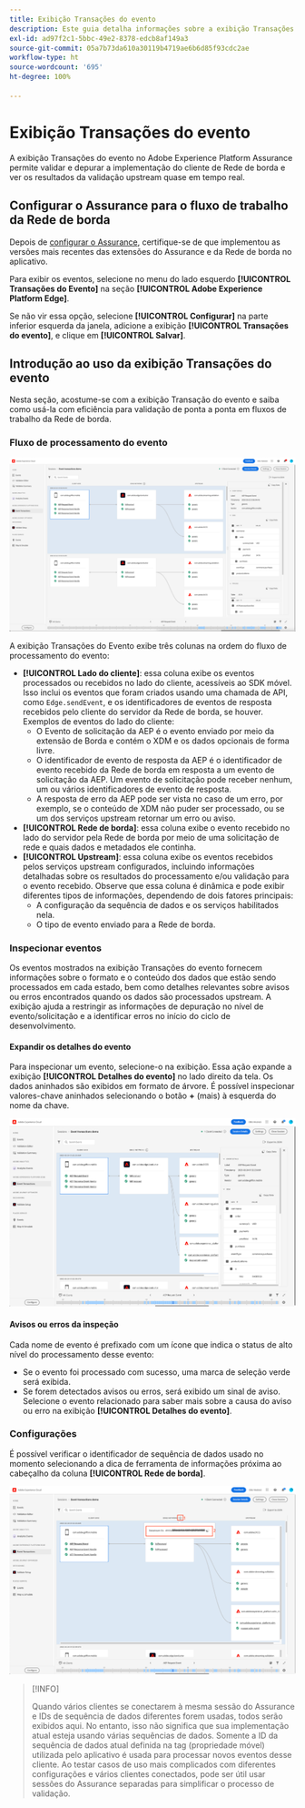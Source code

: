 ```yaml
---
title: Exibição Transações do evento
description: Este guia detalha informações sobre a exibição Transações do evento no Adobe Experience Platform Assurance.
exl-id: ad97f2c1-5bbc-49e2-8378-edcb8af149a3
source-git-commit: 05a7b73da610a30119b4719ae6b6d85f93cdc2ae
workflow-type: ht
source-wordcount: '695'
ht-degree: 100%

---
```


# Exibição Transações do evento

A exibição Transações do evento no Adobe Experience Platform Assurance permite validar e depurar a implementação do cliente de Rede de borda e ver os resultados da validação upstream quase em tempo real.

## Configurar o Assurance para o fluxo de trabalho da Rede de borda

Depois de [configurar o Assurance](../tutorials/implement-assurance.md), certifique-se de que implementou as versões mais recentes das extensões do Assurance e da Rede de borda no aplicativo.

Para exibir os eventos, selecione no menu do lado esquerdo **[!UICONTROL Transações do Evento]** na seção **[!UICONTROL Adobe Experience Platform Edge]**.

Se não vir essa opção, selecione **[!UICONTROL Configurar]** na parte inferior esquerda da janela, adicione a exibição **[!UICONTROL Transações do evento]**, e clique em **[!UICONTROL Salvar]**.

## Introdução ao uso da exibição Transações do evento

Nesta seção, acostume-se com a exibição Transação do evento e saiba como usá-la com eficiência para validação de ponta a ponta em fluxos de trabalho da Rede de borda.

### Fluxo de processamento do evento

![Exibição Transações do evento](./images/event-transactions/event-transactions-view.png)

A exibição Transações do Evento exibe três colunas na ordem do fluxo de processamento do evento:

- **[!UICONTROL Lado do cliente]**: essa coluna exibe os eventos processados ou recebidos no lado do cliente, acessíveis ao SDK móvel. Isso inclui os eventos que foram criados usando uma chamada de API, como `Edge.sendEvent`, e os identificadores de eventos de resposta recebidos pelo cliente do servidor da Rede de borda, se houver. Exemplos de eventos do lado do cliente:
   - O Evento de solicitação da AEP é o evento enviado por meio da extensão de Borda e contém o XDM e os dados opcionais de forma livre.
   - O identificador de evento de resposta da AEP é o identificador de evento recebido da Rede de borda em resposta a um evento de solicitação da AEP. Um evento de solicitação pode receber nenhum, um ou vários identificadores de evento de resposta.
   - A resposta de erro da AEP pode ser vista no caso de um erro, por exemplo, se o conteúdo de XDM não puder ser processado, ou se um dos serviços upstream retornar um erro ou aviso.
- **[!UICONTROL Rede de borda]**: essa coluna exibe o evento recebido no lado do servidor pela Rede de borda por meio de uma solicitação de rede e quais dados e metadados ele continha.
- **[!UICONTROL Upstream]**: essa coluna exibe os eventos recebidos pelos serviços upstream configurados, incluindo informações detalhadas sobre os resultados do processamento e/ou validação para o evento recebido.
Observe que essa coluna é dinâmica e pode exibir diferentes tipos de informações, dependendo de dois fatores principais:
   - A configuração da sequência de dados e os serviços habilitados nela.
   - O tipo de evento enviado para a Rede de borda.

### Inspecionar eventos

Os eventos mostrados na exibição Transações do evento fornecem informações sobre o formato e o conteúdo dos dados que estão sendo processados em cada estado, bem como detalhes relevantes sobre avisos ou erros encontrados quando os dados são processados upstream. A exibição ajuda a restringir as informações de depuração no nível de evento/solicitação e a identificar erros no início do ciclo de desenvolvimento.

#### Expandir os detalhes do evento

Para inspecionar um evento, selecione-o na exibição. Essa ação expande a exibição **[!UICONTROL Detalhes do evento]** no lado direito da tela.
Os dados aninhados são exibidos em formato de árvore. É possível inspecionar valores-chave aninhados selecionando o botão **+** (mais) à esquerda do nome da chave.

![Detalhes do evento](./images/event-transactions/event-details.png)

#### Avisos ou erros da inspeção

Cada nome de evento é prefixado com um ícone que indica o status de alto nível do processamento desse evento:

- Se o evento foi processado com sucesso, uma marca de seleção verde será exibida.
- Se forem detectados avisos ou erros, será exibido um sinal de aviso. Selecione o evento relacionado para saber mais sobre a causa do aviso ou erro na exibição **[!UICONTROL Detalhes do evento]**.

### Configurações

É possível verificar o identificador de sequência de dados usado no momento selecionando a dica de ferramenta de informações próxima ao cabeçalho da coluna **[!UICONTROL Rede de borda]**.

![Mostrar a ID da sequência de dados](./images/event-transactions/show-datastream-id.png)

>[!INFO]
>
>Quando vários clientes se conectarem à mesma sessão do Assurance e IDs de sequência de dados diferentes forem usadas, todos serão exibidos aqui. No entanto, isso não significa que sua implementação atual esteja usando várias sequências de dados. Somente a ID da sequência de dados atual definida na tag (propriedade móvel) utilizada pelo aplicativo é usada para processar novos eventos desse cliente. Ao testar casos de uso mais complicados com diferentes configurações e vários clientes conectados, pode ser útil usar sessões do Assurance separadas para simplificar o processo de validação.
